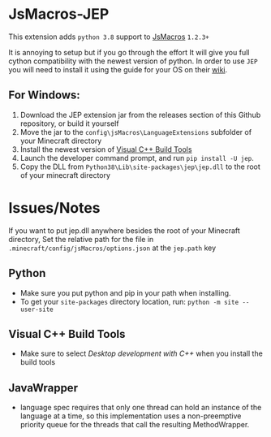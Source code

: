 # JsMacros-JEP

This extension adds `python 3.8` support to [JsMacros](https://github.com/wagyourtail/JsMacros) `1.2.3+`

It is annoying to setup but if you go through the effort It will give you full cython compatibility with the newest version of python.
In order to use `JEP` you will need to install it using the guide for your OS on their [wiki](https://github.com/ninia/jep/wiki).

## For Windows:

1. Download the JEP extension jar from the releases section of this Github repository, or build it yourself
2. Move the jar to the `config\jsMacros\LanguageExtensions` subfolder of your Minecraft directory
3. Install the newest version of [Visual C++ Build Tools](https://visualstudio.microsoft.com/visual-cpp-build-tools/)
4. Launch the developer command prompt, and run `pip install -U jep`.
5. Copy the DLL from `Python38\Lib\site-packages\jep\jep.dll` to the root of your minecraft directory

# Issues/Notes

If you want to put jep.dll anywhere besides the root of your Minecraft directory, Set the relative path for the file in `.minecraft/config/jsMacros/options.json` at the `jep.path` key

## Python
* Make sure you put python and pip in your path when installing.
* To get your `site-packages` directory location, run: `python -m site --user-site`

## Visual C++ Build Tools
* Make sure to select *Desktop development with C++* when you install the build tools

## JavaWrapper
* language spec requires that only one thread can hold an instance of the language at a time, so this implementation uses a non-preemptive priority queue for the threads that call the resulting MethodWrapper. 
